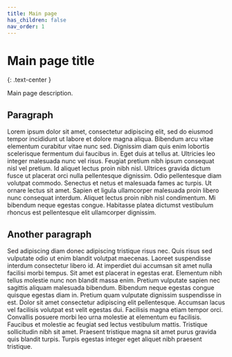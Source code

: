 ```yaml
---
title: Main page
has_children: false
nav_order: 1
---
```


# Main page title
{: .text-center }

Main page description.

## Paragraph
Lorem ipsum dolor sit amet, consectetur adipiscing elit, sed do eiusmod tempor incididunt ut labore et dolore magna aliqua. Bibendum arcu vitae elementum curabitur vitae nunc sed. Dignissim diam quis enim lobortis scelerisque fermentum dui faucibus in. Eget duis at tellus at. Ultricies leo integer malesuada nunc vel risus. Feugiat pretium nibh ipsum consequat nisl vel pretium. Id aliquet lectus proin nibh nisl. Ultrices gravida dictum fusce ut placerat orci nulla pellentesque dignissim. Odio pellentesque diam volutpat commodo. Senectus et netus et malesuada fames ac turpis. Ut ornare lectus sit amet. Sapien et ligula ullamcorper malesuada proin libero nunc consequat interdum. Aliquet lectus proin nibh nisl condimentum. Mi bibendum neque egestas congue. Habitasse platea dictumst vestibulum rhoncus est pellentesque elit ullamcorper dignissim.

## Another paragraph
Sed adipiscing diam donec adipiscing tristique risus nec. Quis risus sed vulputate odio ut enim blandit volutpat maecenas. Laoreet suspendisse interdum consectetur libero id. At imperdiet dui accumsan sit amet nulla facilisi morbi tempus. Sit amet est placerat in egestas erat. Elementum nibh tellus molestie nunc non blandit massa enim. Pretium vulputate sapien nec sagittis aliquam malesuada bibendum. Bibendum neque egestas congue quisque egestas diam in. Pretium quam vulputate dignissim suspendisse in est. Dolor sit amet consectetur adipiscing elit pellentesque. Accumsan lacus vel facilisis volutpat est velit egestas dui. Facilisis magna etiam tempor orci. Convallis posuere morbi leo urna molestie at elementum eu facilisis. Faucibus et molestie ac feugiat sed lectus vestibulum mattis. Tristique sollicitudin nibh sit amet. Praesent tristique magna sit amet purus gravida quis blandit turpis. Turpis egestas integer eget aliquet nibh praesent tristique.
